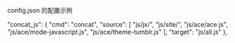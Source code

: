config.json 的配置示例

"concat_js": {
	"cmd": "concat",
	"source": [
		"js/jx/",
		"js/site/",
		"js/ace/ace.js",
		"js/ace/mode-javascript.js",
		"js/ace/theme-tumblr.js"
	],
	"target": "js/all.js"
},